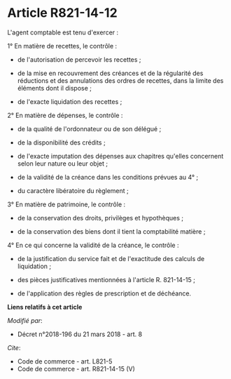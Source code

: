 # Article R821-14-12

L'agent comptable est tenu d'exercer : 

1° En matière de recettes, le contrôle :

- de l'autorisation de percevoir les recettes ;

- de la mise en recouvrement des créances et de la régularité des réductions et des annulations des ordres de recettes, dans
la limite des éléments dont il dispose ;

- de l'exacte liquidation des recettes                     ; 

2° En matière de dépenses, le contrôle :

- de la qualité de l'ordonnateur ou de son délégué ;

- de la disponibilité des crédits ;

- de l'exacte imputation des dépenses aux chapitres qu'elles concernent selon leur nature ou leur objet ;

- de la validité de la créance dans les conditions prévues au 4° ;

- du caractère libératoire du règlement ; 

3° En matière de patrimoine, le contrôle :

- de la conservation des droits, privilèges et hypothèques ;

- de la conservation des biens dont il tient la comptabilité matière ; 

4° En ce qui concerne la validité de la créance, le contrôle :

- de la justification du service fait et de l'exactitude des calculs de liquidation ;

- des pièces justificatives mentionnées à l'article R. 821-14-15 ;

- de l'application des règles de prescription et de déchéance.

**Liens relatifs à cet article**

_Modifié par_:

  - Décret n°2018-196 du 21 mars 2018 - art. 8

_Cite_:

  - Code de commerce - art. L821-5
  - Code de commerce - art. R821-14-15 (V)
